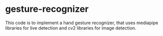 # gesture-recognizer
This code is to implement a hand gesture recognizer, that uses mediapipe libraries for live detection and cv2 libraries for image detection. 

